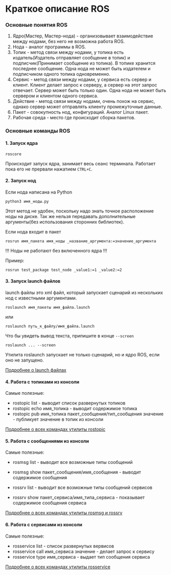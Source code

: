 # Краткое описание ROS
### Основные понятия ROS
1. Ядро(Мастер, Мастер-нода) - организовывает взаимодействие между нодами, без него не возможна работа ROS. 
2. Нода - аналог программы в ROS.
3. Топик - метод связи между нодами, у топика есть издатель(Издатель отправляет сообщение в топик) и подписчик(Принимает сообщение из топика). В топике хранится последнее сообщение. Одна нода не может быть издателем и подписчиком одного топика одновременно. 
4. Сервис - метод связи между нодами, у сервиса есть сервер и клиент. Клиент делает запрос к серверу, а сервер на этот запрос отвечает. Сервер может быть только один. Одна нода не может быть сервером и клиентом одного сервиса.
5. Действие - метод связи между нодами, очень похож на сервис, однако сервер может отправлять клиенту промежуточные данные.
6. Пакет - совокупность нод, конфигураций. Аналог Linux пакет.
7. Рабочая среда - место где происходит сборка пакетов.

### Основные команды ROS
#### 1. Запуск ядра
```
roscore
```
Происходит запуск ядра, занимает весь сеанс терминала. Работает пока его не прервали нажатием ```СTRL+C```.
#### 2. Запуск нод
Если нода написана на Python
```
python3 имя_ноды.py
```

Этот метод не удобен, поскольку надо знать точное расположение ноды на диске. Так же нельзя передавать дополнительные аргументы(без использования сторонних библиотек).

Если нода входит в пакет
```
rosrun имя_пакета имя_ноды _название_аргумента:=значение_аргумента
```
!!! Ноды не работают без включенного ядра !!!

Пример: 
```
rosrun test_package test_node _value1:=1 _value2:=2
```

#### 3. Запуск launch файлов
launch файлы это xml файл, который запускает сценарий из нескольких нод с известными аргументами.

```
roslaunch имя_пакеты имя_файла.launch
```
или 
```
roslaunch путь_к_файлу/имя_файла.launch
```

Что бы увидеть вывод текста, припишите в конце ```--screen```
```
roslaunch ... --screen
```

Утилита roslaunch запускает не только сценарий, но и ядро ROS, если оно не запущено.

[Подробнее о launch файлах](http://wiki.ros.org/roslaunch/XML)

#### 4. Работа с топиками из консоли

Самые полезные:
* rostopic list - выводит список развернутых топиков
* rostopic echo имя_топика - выводит содержимое топика
* rostopic pub имя_топика пакет_сообщения/тип_сообщения значение - публикует значение в топик из консоли

[Подробнее о всех командах утилиты rostopic](http://wiki.ros.org/rostopic)

#### 5. Работа с сообщениями из консоли
Самые полезные:
* rosmsg list - выводит все возможные типы сообщений
* rosmsg show пакет_сообщения/имя_сообщения - выводит содержимое сообщения

* rossrv list - выводит все возможные типы сообщений сервисов
* rossrv show пакет_сервиса/имя_типа_сервиса - показывает содержимое сообщения сервиса 

[Подробнее о всех командах утилиты rosmsg и rossrv](http://wiki.ros.org/rosmsg)

#### 6. Работа с сервисами из консоли

Самые полезные:
* rosservice list - список развернутых вервисов
* rosservice call имя_сервиса значение - делает запрос к сервису
* rosservice type имя_сервиса - выдает тип сообщения сервиса

[Подробнее о всех командах утилиты rosservice](http://wiki.ros.org/rosservice)

